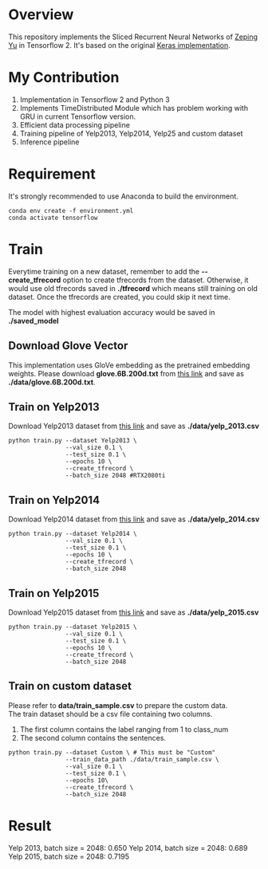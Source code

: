 # Overview

This repository implements the Sliced Recurrent Neural Networks of [Zeping Yu](https://arxiv.org/pdf/1807.02291v1.pdf)
in Tensorflow 2. It's based on the original [Keras implementation](https://github.com/zepingyu0512/srnn). 

# My Contribution
1. Implementation in Tensorflow 2 and Python 3
2. Implements TimeDistributed Module which has problem working with GRU in current Tensorflow version.
3. Efficient data processing pipeline
4. Training pipeline of Yelp2013, Yelp2014, Yelp25 and custom dataset
5. Inference pipeline

# Requirement
It's strongly recommended to use Anaconda to build the environment.
```commandline
conda env create -f environment.yml
conda activate tensorflow
```

# Train

Everytime training on a new dataset, remember to add the **--create_tfrecord** option
to create tfrecords from the dataset. Otherwise, it would use old tfrecords saved in **./tfrecord**
which means still training on old dataset. Once the tfrecords are created, you could 
skip it next time.

The model with highest evaluation accuracy would be saved in **./saved_model**
## Download Glove Vector
This implementation uses GloVe embedding as the pretrained embedding weights. 
Please download **glove.6B.200d.txt** from [this link](https://www.kaggle.com/datasets/incorpes/glove6b200d/code)
and save as **./data/glove.6B.200d.txt**.

## Train on Yelp2013
Download Yelp2013 dataset from [this link](https://figshare.com/articles/dataset/Yelp_2013/6292142) and save as **./data/yelp_2013.csv**
```commandline
python train.py --dataset Yelp2013 \
                --val_size 0.1 \
                --test_size 0.1 \
                --epochs 10 \
                --create_tfrecord \
                --batch_size 2048 #RTX2080ti

```

## Train on Yelp2014
Download Yelp2014 dataset from [this link](https://figshare.com/articles/dataset/Untitled_Item/6292253) and save as **./data/yelp_2014.csv**
```commandline
python train.py --dataset Yelp2014 \
                --val_size 0.1 \
                --test_size 0.1 \
                --epochs 10 \
                --create_tfrecord \
                --batch_size 2048
```

## Train on Yelp2015
Download Yelp2015 dataset from [this link](https://figshare.com/articles/dataset/Yelp_2015/6292334) and save as **./data/yelp_2015.csv**
```commandline
python train.py --dataset Yelp2015 \
                --val_size 0.1 \
                --test_size 0.1 \
                --epochs 10 \
                --create_tfrecord \
                --batch_size 2048
```

## Train on custom dataset
Please refer to **data/train_sample.csv** to prepare the custom data.  
The train dataset should be a csv file containing two columns.
1. The first column contains the label ranging from 1 to class_num
2. The second column contains the sentences.
```commandline
python train.py --dataset Custom \ # This must be "Custom"
                --train_data_path ./data/train_sample.csv \
                --val_size 0.1 \
                --test_size 0.1 \
                --epochs 10\
                --create_tfrecord \
                --batch_size 2048
```

# Result

Yelp 2013, batch size = 2048: 0.650
Yelp 2014, batch size = 2048: 0.689
Yelp 2015, batch size = 2048: 0.7195

